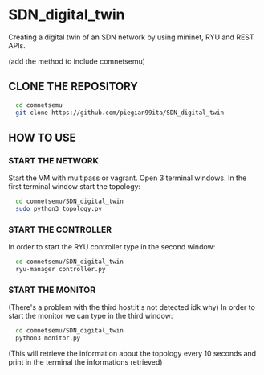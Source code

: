# SDN_digital_twin

Creating a digital twin of an SDN network by using mininet, RYU and REST APIs.

(add the method to include comnetsemu)

## CLONE THE REPOSITORY
```bash
  cd comnetsemu
  git clone https://github.com/piegian99ita/SDN_digital_twin
```

## HOW TO USE

### START THE NETWORK

Start the VM with multipass or vagrant. Open 3 terminal windows.
In the first terminal window start the topology:
```bash
  cd comnetsemu/SDN_digital_twin
  sudo python3 topology.py
```
### START THE CONTROLLER

In order to start the RYU controller type in the second window:

```bash
  cd comnetsemu/SDN_digital_twin
  ryu-manager controller.py
```

### START THE MONITOR

(There's a problem with the third host:it's not detected idk why)
In order to start the monitor we can type in the third window: 

```bash
  cd comnetsemu/SDN_digital_twin
  python3 monitor.py
```

(This will retrieve the information about the topology every 10 seconds and print in the terminal the informations retrieved)
